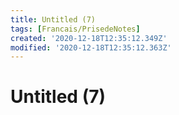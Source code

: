 ```yaml
---
title: Untitled (7)
tags: [Francais/PrisedeNotes]
created: '2020-12-18T12:35:12.349Z'
modified: '2020-12-18T12:35:12.363Z'
---
```


# Untitled (7)
